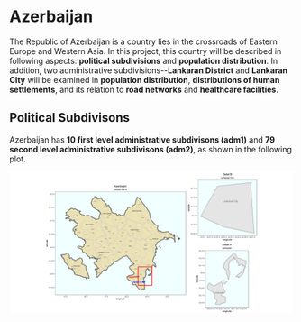 # Azerbaijan

The Republic of Azerbaijan is a country lies in the crossroads of Eastern Europe and Western Asia. In this project, this country will be described in following aspects: **political subdivisions** and **population distribution**. In addition, two administrative subdivisions--**Lankaran District** and **Lankaran City** will be examined in **population distribution**, **distributions of human settlements**, and its relation to **road networks** and **healthcare facilities**.

## Political Subdivisons

Azerbaijan has **10 first level administrative subdivisons (adm1)** and **79 second level administrative subdivisons (adm2)**, as shown in the following plot.

![](Aze_Subdiv.png)

